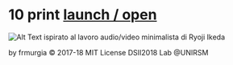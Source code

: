 
# 10 print [launch / open](https://dsii-2018-unirsm.github.io/frmurgia/10PRINT/index.html)
![Alt Text](https://github.com/frmurgia/Img/blob/master/10%20print.png?raw=true)
ispirato al lavoro audio/video minimalista
di Ryoji Ikeda

by frmurgia © 2017-18 MIT License
DSII2018 Lab @UNIRSM
